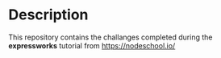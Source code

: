 # Description

This repository contains the challanges completed during the **expressworks** tutorial from https://nodeschool.io/